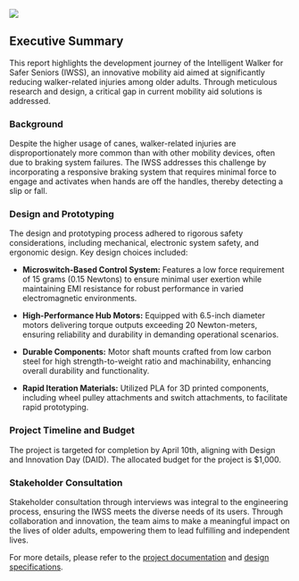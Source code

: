 ![](https://github.com/arslanbekzhaparov/Intelligent-Walker-for-Safer-Seniors/blob/main/IGEN%20WALKER%20DAID%20Poster-1.png?raw=true)
## Executive Summary

This report highlights the development journey of the Intelligent Walker for Safer Seniors (IWSS), an innovative mobility aid aimed at significantly reducing walker-related injuries among older adults. Through meticulous research and design, a critical gap in current mobility aid solutions is addressed.

### Background

Despite the higher usage of canes, walker-related injuries are disproportionately more common than with other mobility devices, often due to braking system failures. The IWSS addresses this challenge by incorporating a responsive braking system that requires minimal force to engage and activates when hands are off the handles, thereby detecting a slip or fall.

### Design and Prototyping

The design and prototyping process adhered to rigorous safety considerations, including mechanical, electronic system safety, and ergonomic design. Key design choices included:

- **Microswitch-Based Control System:** Features a low force requirement of 15 grams (0.15 Newtons) to ensure minimal user exertion while maintaining EMI resistance for robust performance in varied electromagnetic environments.
  
- **High-Performance Hub Motors:** Equipped with 6.5-inch diameter motors delivering torque outputs exceeding 20 Newton-meters, ensuring reliability and durability in demanding operational scenarios.
  
- **Durable Components:** Motor shaft mounts crafted from low carbon steel for high strength-to-weight ratio and machinability, enhancing overall durability and functionality.
  
- **Rapid Iteration Materials:** Utilized PLA for 3D printed components, including wheel pulley attachments and switch attachments, to facilitate rapid prototyping.

### Project Timeline and Budget

The project is targeted for completion by April 10th, aligning with Design and Innovation Day (DAID). The allocated budget for the project is $1,000. 

### Stakeholder Consultation

Stakeholder consultation through interviews was integral to the engineering process, ensuring the IWSS meets the diverse needs of its users. Through collaboration and innovation, the team aims to make a meaningful impact on the lives of older adults, empowering them to lead fulfilling and independent lives.

For more details, please refer to the [project documentation](#) and [design specifications](#).
